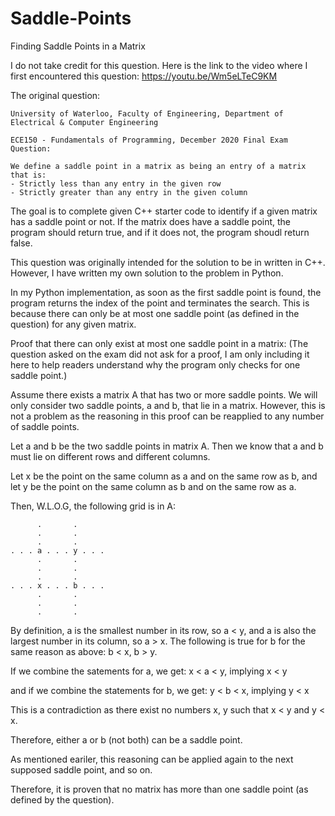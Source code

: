 # Saddle-Points
Finding Saddle Points in a Matrix

I do not take credit for this question.
Here is the link to the video where I first encountered this question:
https://youtu.be/Wm5eLTeC9KM

The original question:

    University of Waterloo, Faculty of Engineering, Department of Electrical & Computer Engineering

    ECE150 - Fundamentals of Programming, December 2020 Final Exam Question:

    We define a saddle point in a matrix as being an entry of a matrix that is:
    - Strictly less than any entry in the given row
    - Strictly greater than any entry in the given column

The goal is to complete given C++ starter code to identify if a given matrix has a saddle point or not.
If the matrix does have a saddle point, the program should return true, and if it does not, the program shoudl return false.

This question was originally intended for the solution to be in written in C++. However, I have written my own solution to the problem in Python.

In my Python implementation, as soon as the first saddle point is found, the program returns the index of the point and terminates the search.
This is because there can only be at most one saddle point (as defined in the question) for any given matrix.


Proof that there can only exist at most one saddle point in a matrix:
(The question asked on the exam did not ask for a proof, I am only including it here to help readers understand why the program only checks for one saddle point.)

Assume there exists a matrix A that has two or more saddle points.
We will only consider two saddle points, a and b, that lie in a matrix. However, this is not a problem as the reasoning in this proof can be reapplied to any number of saddle points.

Let a and b be the two saddle points in matrix A.
Then we know that a and b must lie on different rows and different columns.

Let x be the point on the same column as a and on the same row as b, and let y be the point on the same column as b and on the same row as a.

Then, W.L.O.G, the following grid is in A:

          .       .
          .       .
          .       .
    . . . a . . . y . . .
          .       .
          .       .
          .       .
    . . . x . . . b . . .
          .       .
          .       .
          .       .

By definition, a is the smallest number in its row, so a < y, and a is also the largest number in its column, so a > x.
The following is true for b for the same reason as above: b < x, b > y.

If we combine the satements for a, we get:
x < a < y, implying x < y

and if we combine the statements for b, we get:
y < b < x, implying y < x

This is a contradiction as there exist no numbers x, y such that x < y and y < x.

Therefore, either a or b (not both) can be a saddle point.

As mentioned eariler, this reasoning can be applied again to the next supposed saddle point, and so on.

Therefore, it is proven that no matrix has more than one saddle point (as defined by the question).
